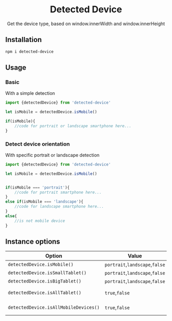 
<h1 align="center">Detected Device</h1>
<p align="center">Get the device type, based on window.innerWidth and window.innerHeight</p>

## Installation
```sh
npm i detected-device
```

## Usage

### Basic
With a simple detection

```js
import {detectedDevice} from 'detected-device'

let isMobile = detectedDevice.isMobile()

if(isMobile){
    //code for portrait or landscape smartphone here...
}

```

### Detect device orientation
With specific portrait or landscape detection

```js
import {detectedDevice} from 'detected-device'

let isMobile = detectedDevice.isMobile()


if(isMobile === 'portrait'){
    //code for portrait smartphone here...
}
else if(isMobile === 'landscape'){
    //code for landscape smartphone here...
}
else{
    //is not mobile device
}
```


## Instance options

| Option                                | Value      | Description       |
| ------------------------------------- | ---------- | ----------------- |
| `detectedDevice.isMobile()`           | `portrait`,`landscape`,`false` |
| `detectedDevice.isSmallTablet()`      | `portrait`,`landscape`,`false` |
| `detectedDevice.isBigTablet()`        | `portrait`,`landscape`,`false` |
| `detectedDevice.isAllTablet()`        | `true`,`false`                 | isSmallTablet() <b>&#124;&#124;</b> isBigTablet()
| `detectedDevice.isAllMobileDevices()` | `true`,`false`                 | isMobile() <b>&#124;&#124;</b> isAllTablet()
